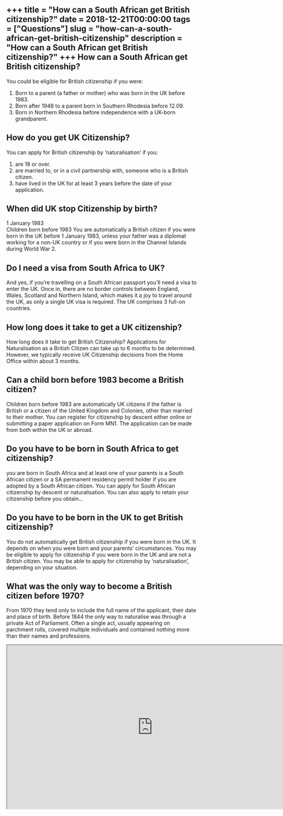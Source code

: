 +++
title = "How can a South African get British citizenship?"
date = 2018-12-21T00:00:00
tags = ["Questions"]
slug = "how-can-a-south-african-get-british-citizenship"
description = "How can a South African get British citizenship?"
+++
How can a South African get British citizenship?
------------------------------------------------

You could be eligible for British citizenship if you were:

1. Born to a parent (a father or mother) who was born in the UK before 1983.
2. Born after 1948 to a parent born in Southern Rhodesia before 12.09.
3. Born in Northern Rhodesia before independence with a UK-born grandparent.

How do you get UK Citizenship?
------------------------------

You can apply for British citizenship by ‘naturalisation’ if you:

1. are 18 or over.
2. are married to, or in a civil partnership with, someone who is a British citizen.
3. have lived in the UK for at least 3 years before the date of your application.

When did UK stop Citizenship by birth?
--------------------------------------

1 January 1983  
Children born before 1983 You are automatically a British citizen if you were born in the UK before 1 January 1983, unless your father was a diplomat working for a non-UK country or if you were born in the Channel Islands during World War 2.

Do I need a visa from South Africa to UK?
-----------------------------------------

And yes, if you’re travelling on a South African passport you’ll need a visa to enter the UK. Once in, there are no border controls between England, Wales, Scotland and Northern Island, which makes it a joy to travel around the UK, as only a single UK visa is required. The UK comprises 3 full-on countries.

How long does it take to get a UK citizenship?
----------------------------------------------

How long does it take to get British Citizenship? Applications for Naturalisation as a British Citizen can take up to 6 months to be determined. However, we typically receive UK Citizenship decisions from the Home Office within about 3 months.

Can a child born before 1983 become a British citizen?
------------------------------------------------------

Children born before 1983 are automatically UK citizens if the father is British or a citizen of the United Kingdom and Colonies, other than married to their mother. You can register for citizenship by descent either online or submitting a paper application on Form MN1. The application can be made from both within the UK or abroad.

Do you have to be born in South Africa to get citizenship?
----------------------------------------------------------

you are born in South Africa and at least one of your parents is a South African citizen or a SA permanent residency permit holder if you are adopted by a South African citizen. You can apply for South African citizenship by descent or naturalisation. You can also apply to retain your citizenship before you obtain…

Do you have to be born in the UK to get British citizenship?
------------------------------------------------------------

You do not automatically get British citizenship if you were born in the UK. It depends on when you were born and your parents’ circumstances. You may be eligible to apply for citizenship if you were born in the UK and are not a British citizen. You may be able to apply for citizenship by ‘naturalisation’, depending on your situation.

What was the only way to become a British citizen before 1970?
--------------------------------------------------------------

From 1970 they tend only to include the full name of the applicant, their date and place of birth. Before 1844 the only way to naturalise was through a private Act of Parliament. Often a single act, usually appearing on parchment rolls, covered multiple individuals and contained nothing more than their names and professions.

<iframe allow="accelerometer; autoplay; clipboard-write; encrypted-media; gyroscope; picture-in-picture" allowfullscreen="" class="__youtube_prefs__  epyt-is-override  no-lazyload" data-no-lazy="1" data-origheight="433" data-origwidth="770" data-skipgform_ajax_framebjll="" height="433" id="_ytid_19453" loading="lazy" src="https://www.youtube.com/embed/_0-D_CWdF1M?enablejsapi=1&autoplay=0&cc_load_policy=0&cc_lang_pref=&iv_load_policy=1&loop=0&modestbranding=0&rel=1&fs=1&playsinline=0&autohide=2&theme=dark&color=red&controls=1&" title="YouTube player" width="770"></iframe>